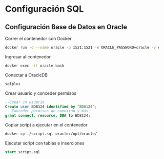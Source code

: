 # Configuración SQL

## Configuración Base de Datos en Oracle

Correr el contenedor con Docker

```bash
docker run -d --name oracle -p 1521:1521 -e ORACLE_PASSWORD=oracle -v data:/opt/oracle/oradata gvenzl/oracle-xe:21-slim
```

Ingresar al contenedor

```bash
docker exec -it oracle bash
```

Conectar a OracleDB

```bash
sqlplus
```

Crear usuario y conceder permisos

```sql
--Crear un usuario
Create user BD8124 identified by "BD8124";
-- Conceder permisos de conexión y más
grant connect, resource, DBA to BD8124;
```

Copiar script a ejecutar en el contenedor

```bash
docker cp ./script.sql oracle:/opt/oracle/
```

Ejecutar script con tablas e inserciones

```sql
start script.sql
```
